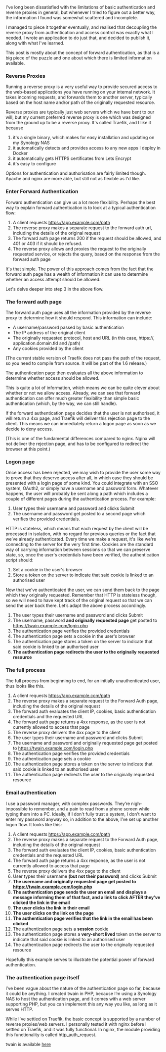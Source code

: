 
I've long been dissatisfied with the limitations of basic authentication and reverse proxies in general, but whenever I tried to figure out a better way, the information I found was somewhat scattered and incomplete.

I managed to piece it together eventually, and realised that decoupling the reverse proxy from authentication and access control was exactly what I needed. I wrote an application to do just that, and decided to publish it, along with what I've learned.

This post is mostly about the concept of forward authentication, as that is a big piece of the puzzle and one about which there is limited information available.

### Reverse Proxies

Running a reverse proxy is a very useful way to provide secured access to the web-based applications you have running on your internal network. It takes incoming requests, and forwards them to another server, typically based on the host name and/or path of the originally requested resource.

Reverse proxies are typically just web servers which we have bent to our will, but my current preferred reverse proxy is one which was designed from the ground up to be a reverse proxy. It's called Traefik, and I like it because

1. it's a single binary, which makes for easy installation and updating on my Synology NAS
1. it automatically detects and provides access to any new apps I deploy in Docker
1. it automatically gets HTTPS certificates from Lets Encrypt
1. it's easy to configure

Options for authentication and authorisation are fairly limited though. Apache and nginx are more able, but still not as flexible as I'd like.

### Enter Forward Authentication

Forward authentication can give us a lot more flexibility. Perhaps the best way to explain forward authentication is to look at a typical authentication flow:

1. A client requests https://app.example.com/path
1. The reverse proxy makes a separate request to the forward auth url, including the details of the original request
1. The forward auth page returns 200 if the request should be allowed, and 401 or 403 if it should be refused.
1. The reverse proxy allows and proxies the request to the originally requested service, or rejects the query, based on the response from the forward auth page

It's that simple. The power of this approach comes from the fact that the forward auth page has a wealth of information it can use to determine whether an access attempt should be allowed.

Let's delve deeper into step 3 in the above flow.

### The forward auth page

The forward auth page uses all the information provided by the reverse proxy to determine how it should respond. This information can include:

* A username/password passed by basic authentication
* The IP address of the original client
* The originally requested protocol, host and URL (in this case, https://, application.domain.tld and /path)
* Any cookies provided by the client

(The current stable version of Traefik does not pass the path of the request, so you need to compile from source. It will be part of the 1.6 release.)

The authentication page then evaluates all the above information to determine whether access should be allowed.

This is quite a lot of information, which means we can be quite clever about whether or not we allow access. Already, we can see that forward authentication can offer much greater flexibility than simple basic authentication (which, by the way, we can still handle).

If the forward authentication page decides that the user is not authorised, it will return a 4xx page, and Traefik will deliver this rejection page to the client. This means we can immediately return a logon page as soon as we decide to deny access.

(This is one of the fundamental differences compared to nginx. Nginx will not deliver the rejection page, and has to be configured to redirect the browser at this point.)

### Logon page

Once access has been rejected, we may wish to provide the user some way to prove that they deserve access after all, in which case they should be presented with a login page of some kind. You could integrate with an SSO system, OAuth2, or simply have a username and password form. Whatever happens, the user will probably be sent along a path which includes a couple of different pages during the authentication process. For example:

1. User types their username and password and clicks Submit
1. The username and password get posted to a second page which verifies the provided credentials.

HTTP is stateless, which means that each request by the client will be processed in isolation, with no regard for previous queries or the fact that we’ve already authenticated. Every time we make a request, it's like we're connecting to the server for the very first time. Cookies are the standard way of carrying information between sessions so that we can preserve state, so, once the user's credentials have been verified, the authentication script should:

1. Set a cookie in the user's browser
1. Store a token on the server to indicate that said cookie is linked to an authorised user

Now that we’ve authenticated the user, we can send them back to the page which they originally requested. Remember that HTTP is stateless though, so we will need to have kept track of the original request so that we can send the user back there. Let’s adapt the above process accordingly.

1. The user types their username and password and clicks Submit
1. The username, password **and originally requested page** get posted to https://twain.example.com/login.php
1. The authentication page verifies the provided credentials
1. The authentication page sets a cookie in the user's browser
1. The authentication page stores a token on the server to indicate that said cookie is linked to an authorised user
1. **The authentication page redirects the user to the originally requested resource**

### The full process

The full process from beginning to end, for an initially unauthenticated user, thus looks like this.

1. A client requests https://app.example.com/path
1. The reverse proxy makes a separate request to the Forward Auth page, including the details of the original request
1. The forward auth evaluates the client IP, cookies, basic authentication credentials and the requested URL
1. The forward auth page returns a 4xx response, as the user is not currently allowed to access that page
1. The reverse proxy delivers the 4xx page to the client
1. The user types their username and password and clicks Submit
1. The username and password and originally requested page get posted to https://twain.example.com/login.php
1. The authentication page verifies the provided credentials
1. The authentication page sets a cookie
1. The authentication page stores a token on the server to indicate that said cookie is linked to an authorised user
1. The authentication page redirects the user to the originally requested resource

### Email authentication

I use a password manager, with complex passwords. They’re nigh-impossible to remember, and a pain to read from a phone screen while typing them into a PC. Ideally, if I don't fully trust a system, I don't want to enter my password anyway so, in addition to the above, I’ve set up another logon flow. It looks like this:

1. A client requests https://app.example.com/path
1. The reverse proxy makes a separate request to the Forward Auth page, including the details of the original request
1. The forward auth evaluates the client IP, cookies, basic authentication credentials and the requested URL
1. The forward auth page returns a 4xx response, as the user is not currently allowed to access that page
1. The reverse proxy delivers the 4xx page to the client
1. User types their username **(but not their password)** and clicks Submit
1. **The username and originally requested page get posted to https://twain.example.com/login.php**
1. **The authentication page sends the user an email and displays a message informing them of that fact, and a link to click AFTER they’ve clicked the link in the email**
1. **The user clicks the link in their email**
1. **The user clicks on the link on the page**
1. **The authentication page verifies that the link in the email has been clicked**
1. The authentication page sets a **session** cookie
1. The authentication page stores a **very-short lived** token on the server to indicate that said cookie is linked to an authorised user
1. The authentication page redirects the user to the originally requested resource

Hopefully this example serves to illustrate the potential power of forward authentication.

### The authentication page itself

I’ve been vague about the nature of the authentication page so far, because it could be anything. I created twain in PHP, because I’m using a Synology NAS to host the authentication page, and it comes with a web server supporting PHP, but you can implement this any way you like, as long as it serves HTTP.

While I've settled on Traefik, the basic concept is supported by a number of reverse proxies/web servers. I personally tested it with nginx before I settled on Traefik, and it was fully functional. In nginx, the module providing this functionality is called http_auth_request.

twain is available [here](https://www.github.com/hjbotha/twain)
